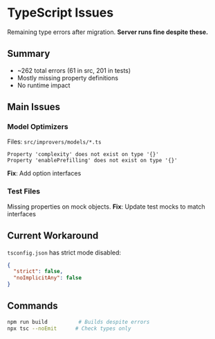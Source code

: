 # TypeScript Issues

Remaining type errors after migration. **Server runs fine despite these.**

## Summary
- ~262 total errors (61 in src, 201 in tests)
- Mostly missing property definitions
- No runtime impact

## Main Issues

### Model Optimizers
Files: `src/improvers/models/*.ts`
```
Property 'complexity' does not exist on type '{}'
Property 'enablePrefilling' does not exist on type '{}'
```
**Fix**: Add option interfaces

### Test Files
Missing properties on mock objects.
**Fix**: Update test mocks to match interfaces

## Current Workaround
`tsconfig.json` has strict mode disabled:
```json
{
  "strict": false,
  "noImplicitAny": false
}
```

## Commands
```bash
npm run build          # Builds despite errors
npx tsc --noEmit      # Check types only
```